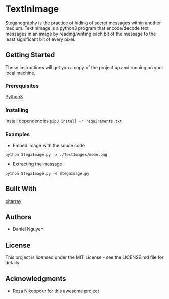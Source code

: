 # TextInImage
Steganography is the practice of hiding of secret messages within another medium. TextInImage is a python3 program that encode/decode text messages in an image by reading/writing each bit of the message to the least significant bit of every pixel.

## Getting Started
These instructions will get you a copy of the project up and running on your local machine.

### Prerequisites
[Python3](https://www.python.org/)

### Installing
Install dependencies 
 `pip3 install -r requirements.txt`

### Examples
* Embed image with the souce code
 
`python StegaImage.py -x ./TestImages/meme.png`
* Extracting the message

`python StegaImage.py -e StegaImage.py `

## Built With
[bitarray](https://pypi.python.org/pypi/bitarray)

## Authors
* Daniel Nguyen

## License
This project is licensed under the MIT License - see the LICENSE.md file for details

## Acknowledgments
* [Reza Nikoopour](https://github.com/rnikoopour) for this awesome project
